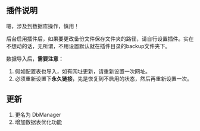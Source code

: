 ## 插件说明 ##

嗯，涉及到数据库操作，慎用！

后台启用插件后，如果要更改备份文件保存文件夹的路径，请自行设置插件。实在不想动的话，无所谓，不用设置默认就在插件目录的backup文件夹下。

数据导入后，**需要注意：**
 1. 假如配置表也导入，如有网址更新，请重新设置一次网址。
 2. 必须重新设置下**永久链接**，先是恢复到不启用的状态，然后再重新设置一次。

## 更新 ##

 1. 更名为 DbManager
 2. 增加数据表优化功能
